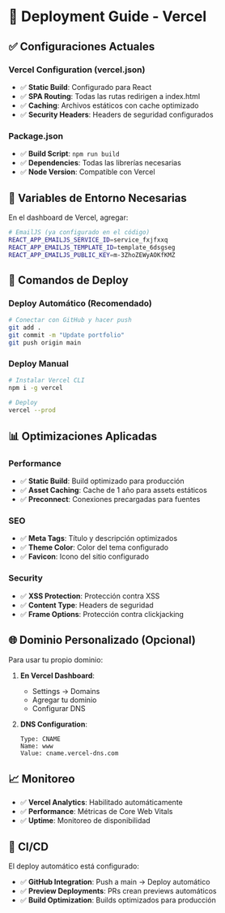 # 🚀 Deployment Guide - Vercel

## ✅ Configuraciones Actuales

### **Vercel Configuration (vercel.json)**
- ✅ **Static Build**: Configurado para React
- ✅ **SPA Routing**: Todas las rutas redirigen a index.html
- ✅ **Caching**: Archivos estáticos con cache optimizado
- ✅ **Security Headers**: Headers de seguridad configurados

### **Package.json**
- ✅ **Build Script**: `npm run build`
- ✅ **Dependencies**: Todas las librerías necesarias
- ✅ **Node Version**: Compatible con Vercel

## 🔧 Variables de Entorno Necesarias

En el dashboard de Vercel, agregar:

```bash
# EmailJS (ya configurado en el código)
REACT_APP_EMAILJS_SERVICE_ID=service_fxjfxxq
REACT_APP_EMAILJS_TEMPLATE_ID=template_6dsgseg
REACT_APP_EMAILJS_PUBLIC_KEY=m-3ZhoZEWyAOKfKMZ
```

## 🚀 Comandos de Deploy

### **Deploy Automático (Recomendado)**
```bash
# Conectar con GitHub y hacer push
git add .
git commit -m "Update portfolio"
git push origin main
```

### **Deploy Manual**
```bash
# Instalar Vercel CLI
npm i -g vercel

# Deploy
vercel --prod
```

## 📊 Optimizaciones Aplicadas

### **Performance**
- ✅ **Static Build**: Build optimizado para producción
- ✅ **Asset Caching**: Cache de 1 año para assets estáticos
- ✅ **Preconnect**: Conexiones precargadas para fuentes

### **SEO**
- ✅ **Meta Tags**: Título y descripción optimizados
- ✅ **Theme Color**: Color del tema configurado
- ✅ **Favicon**: Icono del sitio configurado

### **Security**
- ✅ **XSS Protection**: Protección contra XSS
- ✅ **Content Type**: Headers de seguridad
- ✅ **Frame Options**: Protección contra clickjacking

## 🌐 Dominio Personalizado (Opcional)

Para usar tu propio dominio:

1. **En Vercel Dashboard**:
   - Settings → Domains
   - Agregar tu dominio
   - Configurar DNS

2. **DNS Configuration**:
   ```
   Type: CNAME
   Name: www
   Value: cname.vercel-dns.com
   ```

## 📈 Monitoreo

- ✅ **Vercel Analytics**: Habilitado automáticamente
- ✅ **Performance**: Métricas de Core Web Vitals
- ✅ **Uptime**: Monitoreo de disponibilidad

## 🔄 CI/CD

El deploy automático está configurado:
- ✅ **GitHub Integration**: Push a main → Deploy automático
- ✅ **Preview Deployments**: PRs crean previews automáticos
- ✅ **Build Optimization**: Builds optimizados para producción
